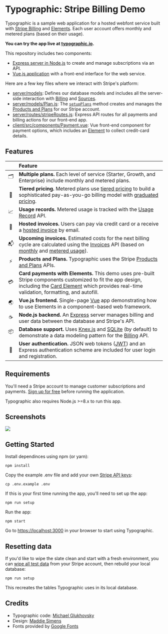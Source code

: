 # Typographic: Stripe Billing Demo

Typographic is a sample web application for a hosted webfont service built with [Stripe Billing](https://stripe.com/billing) and [Elements](https://stripe.com/elements). Each user account offers monthly and metered plans (based on their usage).

**You can try the app live at [typographic.io](https://typographic.io).**

This repository includes two components:
  - [Express server in Node.js][server] to create and manage subscriptions via an API.
  - [Vue.js application][client] with a front-end interface for the web service.

Here are a few key files where we interact with Stripe's platform:
  - [server/models][]: Defines our database models and includes all the server-side interaction with [Billing](https://stripe.com/billing) and [Sources](https://stripe.com/docs/sources).
  - [server/models/Plan.js][]: The [`setupPlans`][] method creates and manages the [Products and Plans](https://stripe.com/docs/billing/subscriptions/products-and-plans) for our Stripe account.
  - [server/routes/stripeRoutes.js][]: Express API routes for all payments and billing actions for our front-end app.
  - [client/src/components/Payment.vue][]: Vue front-end component for payment options, which includes an [Element](https://stripe.com/elements) to collect credit-card details.

[server]: https://github.com/stripe/stripe-billing-typographic
[client]: https://github.com/stripe/stripe-billing-typographic
[server/models]: https://github.com/stripe/stripe-billing-typographic/tree/master/server/models
[server/models/Plan.js]: https://github.com/stripe/stripe-billing-typographic/tree/master/server/models/Plan.js
[`setupPlans`]: https://github.com/stripe/stripe-billing-typographic/tree/master/server/models/Plan.js#L64
[server/routes/stripeRoutes.js]: https://github.com/stripe/stripe-billing-typographic/tree/master/server/routes/stripeRoutes.js
[client/src/components/Payment.vue]: https://github.com/stripe/stripe-billing-typographic/tree/master/client/src/components/Payment.vue
## Features
<!-- prettier-ignore -->
|     |Feature
:---: | :---
🗂|**Multiple plans.** Each level of service (Starter, Growth, and Enterprise) include monthly and metered plans.
💸|**Tiered pricing.** Metered plans use [tiered pricing](https://stripe.com/docs/billing/subscriptions/tiers) to build a sophisticated pay-as-you-go billing model with [graduated pricing](https://stripe.com/docs/billing/subscriptions/tiers#graduated).
📈|**Usage records.** Metered usage is tracked with the [Usage Record](https://stripe.com/docs/api#usage_records) API.
💌|**Hosted invoices.** Users can pay via credit card or a receive a [hosted invoice]() by email.
📬|**Upcoming invoices.** Estimated costs for the next billing cycle are calculated using the [Invoices](https://stripe.com/docs/billing/invoices) API (based on [monthly](https://stripe.com/docs/billing/subscriptions/examples#simple-monthly-billing) and [metered usage](https://stripe.com/docs/billing/subscriptions/metered-billing)).
⚡️|**Products and Plans.** Typographic uses the Stripe [Products and Plans](https://stripe.com/docs/billing/subscriptions/products-and-plans) APIs.
💳|**Card payments with Elements.** This demo uses pre-built Stripe components customized to fit the app design, including the [Card Element](https://stripe.com/docs/elements) which provides real-time validation, formatting, and autofill.
🌏|**Vue.js frontend.** Single-page [Vue](https://vuejs.org) app demonstrating how to use Elements in a component-based web framework.
☕️|**Node.js backend.** An [Express](https://expressjs.com/) server manages billing and user data between the database and Stripe's API.
📦|**Database support.** Uses [Knex.js](http://knexjs.org/) and [SQLite](https://www.sqlite.org/index.html) (by default) to demonstrate a data modeling pattern for the [Billing](https://stripe.com/docs/billing/quickstart) API. 
🔑|**User authentication.** JSON web tokens ([JWT](https://jwt.io/)) and an Express authentication scheme are included for user login and registration.

## Requirements

You'll need a Stripe account to manage customer subscriptions and payments. [Sign up for free][sign-up] before running the application.

Typographic also requires Node.js >=8.x to run this app.

[sign-up]: https://dashboard.stripe.com/register

## Screenshots

<img src="https://github.com/stripe/stripe-billing-typographic/blob/master/screenshots/typographic-screenshot.png?raw=true" />

## Getting Started

Install dependinces using npm (or yarn):

```
npm install
```

Copy the example .env file and add your own [Stripe API keys](https://dashboard.stripe.com/account/apikeys):

```
cp .env.example .env
```

If this is your first time running the app, you'll need to set up the app:
```
npm run setup
```

Run the app:
```
npm start
```

Go to [https://localhost:3000]() in your browser to start using Typographic.

## Resetting data
If you'd like to wipe the slate clean and start with a fresh environment, you can [wipe all test data](https://dashboard.stripe.com/account/data) from your Stripe account, then rebuild your local database:

```
npm run setup
```

This recreates the tables Typographic uses in its local database.
## Credits
* Typographic code: [Michael Glukhovsky](http://twitter.com/mglukhovsky)
* Design: [Maddie Simens](http://maddie.io/)
* Fonts provided by [Google Fonts](https://fonts.google.com)